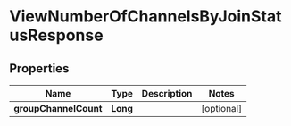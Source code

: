 

# ViewNumberOfChannelsByJoinStatusResponse


## Properties

| Name | Type | Description | Notes |
|------------ | ------------- | ------------- | -------------|
|**groupChannelCount** | **Long** |  |  [optional] |




